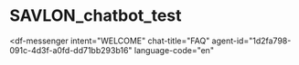 # SAVLON_chatbot_test

<script src="https://www.gstatic.com/dialogflow-console/fast/messenger/bootstrap.js?v=1"></script>
<df-messenger
  intent="WELCOME"
  chat-title="FAQ"
  agent-id="1d2fa798-091c-4d3f-a0fd-dd71bb293b16"
  language-code="en"
></df-messenger>
